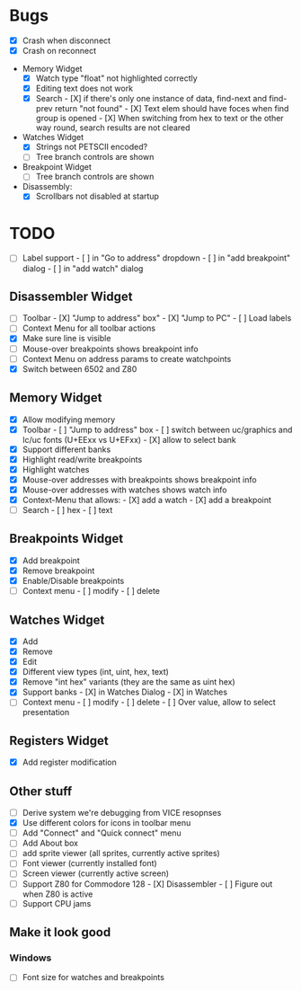 # Bugs
- [X] Crash when disconnect
- [X] Crash on reconnect

- Memory Widget
   - [X] Watch type "float" not highlighted correctly
   - [X] Editing text does not work
   - [X] Search
         - [X] if there's only one instance of data, find-next and find-prev return "not found"
         - [X] Text elem should have foces when find group is opened
         - [X] When switching from hex to text or the other way round, search results are not cleared   

- Watches Widget
   - [X] Strings not PETSCII encoded?
   - [ ] Tree branch controls are shown

- Breakpoint Widget
   - [ ] Tree branch controls are shown

- Disassembly:
   - [X] Scrollbars not disabled at startup

# TODO

- [ ] Label support
      - [ ] in "Go to address" dropdown
      - [ ] in "add breakpoint" dialog
      - [ ] in "add watch" dialog

## Disassembler Widget
- [ ] Toolbar
      - [X] "Jump to address" box"
      - [X] "Jump to PC"
      - [ ] Load labels
- [ ] Context Menu for all toolbar actions
- [X] Make sure line is visible
- [ ] Mouse-over breakpoints shows breakpoint info
- [ ] Context Menu on address params to create watchpoints
- [X] Switch between 6502 and Z80

## Memory Widget
- [X] Allow modifying memory
- [X] Toolbar
      - [ ] "Jump to address" box
      - [ ] switch between uc/graphics and lc/uc fonts (U+EExx vs U+EFxx)
      - [X] allow to select bank
- [X] Support different banks
- [X] Highlight read/write breakpoints
- [X] Highlight watches
- [X] Mouse-over addresses with breakpoints shows breakpoint info
- [X] Mouse-over addresses with watches shows watch info
- [X] Context-Menu that allows:
      - [X] add a watch
      - [X] add a breakpoint
- [ ] Search
      - [ ] hex
      - [ ] text

## Breakpoints Widget
- [X] Add breakpoint
- [X] Remove breakpoint
- [X] Enable/Disable breakpoints
- [ ] Context menu
      - [ ] modify
      - [ ] delete

## Watches Widget
- [X] Add
- [X] Remove
- [X] Edit
- [X] Different view types (int, uint, hex, text)
- [X] Remove "int hex" variants (they are the same as uint hex)
- [X] Support banks
      - [X] in Watches Dialog
      - [X] in Watches
- [ ] Context menu
      - [ ] modify
      - [ ] delete
      - [ ] Over value, allow to select presentation

## Registers Widget
- [X] Add register modification

## Other stuff
- [ ] Derive system we're debugging from VICE resopnses
- [X] Use different colors for icons in toolbar menu
- [ ] Add "Connect" and "Quick connect" menu
- [ ] Add About box
- [ ] add sprite viewer (all sprites, currently active sprites)
- [ ] Font viewer (currently installed font)
- [ ] Screen viewer (currently active screen)
- [ ] Support Z80 for Commodore 128
      - [X] Disassembler
      - [ ] Figure out when Z80 is active
- [ ] Support CPU jams

## Make it look good
### Windows
- [ ] Font size for watches and breakpoints
